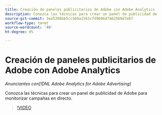 ```yaml
---
title: Creación de paneles publicitarios de Adobe con Adobe Analytics
description: Conozca las técnicas para crear un panel de publicidad de Adobe para monitorizar campañas en vivo
source-git-commit: 3ea5208bb5cc560a1563cfd9b9647462560d7e67
workflow-type: tm+mt
source-wordcount: '40'
ht-degree: 0%

---
```


# Creación de paneles publicitarios de Adobe con Adobe Analytics

*Anunciantes con[!DNL Adobe Analytics for Adobe Advertising]*

Conozca las técnicas para crear un panel de publicidad de Adobe para monitorizar campañas en directo.

>[!VIDEO](https://video.tv.adobe.com/v/33922)
